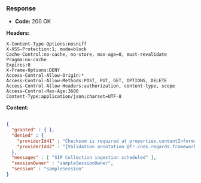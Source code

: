 ### Response

* **Code:** 200 OK

**Headers:**

`X-Content-Type-Options:nosniff`  
`X-XSS-Protection:1; mode=block`  
`Cache-Control:no-cache, no-store, max-age=0, must-revalidate`  
`Pragma:no-cache`  
`Expires:0`  
`X-Frame-Options:DENY`  
`Access-Control-Allow-Origin:*`  
`Access-Control-Allow-Methods:POST, PUT, GET, OPTIONS, DELETE`  
`Access-Control-Allow-Headers:authorization, content-type, scope`  
`Access-Control-Max-Age:3600`  
`Content-Type:application/json;charset=UTF-8`  

**Content:**

```json
    
{
  "granted" : { },
  "denied" : {
    "providerId41" : "Checksum is required at properties.contentInformations[0].dataObject.checksum: rejected value [null].",
    "providerId42" : "{Validation annotation @fr.cnes.regards.framework.file.utils.validation.HandledMessageDigestAlgorithm validating FAKE: it is not an handled algorithm for checksum computation at properties.contentInformations[0].dataObject.algorithm: rejected value [null]., Information package type is required at ipType: rejected value [null]., A representation information is required in content information at properties.contentInformations[0].representationInformation: rejected value [null]."
  },
  "messages" : [ "SIP Collection ingestion scheduled" ],
  "sessionOwner" : "sampleSessionOwner",
  "session" : "sampleSession"
}
```
